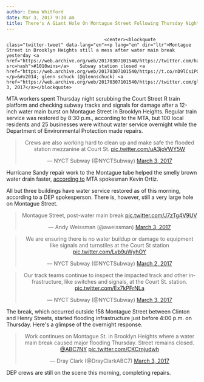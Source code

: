 ```yaml
---
author: Emma Whitford
date: Mar 3, 2017 9:30 am
title: There's A Giant Hole On Montague Street Following Thursday Night Subway Flood
---
```


	
										<center><blockquote class="twitter-tweet" data-lang="en"><p lang="en" dir="ltr">Montague Street in Brooklyn Heights still a mess after water main break yesterday <a href="https://web.archive.org/web/20170307101540/https://twitter.com/hashtag/1010wins?src=hash">#1010wins</a>    Subway station closed <a href="https://web.archive.org/web/20170307101540/https://t.co/nD9lCsiPGu">pic.twitter.com/nD9lCsiPGu</a></p>&#x2014; glenn schuck (@glennschuck) <a href="https://web.archive.org/web/20170307101540/https://twitter.com/glennschuck/status/837602233801924608">March 3, 2017</a></blockquote>
<script async src="//web.archive.org/web/20170307101540js_/http://platform.twitter.com/widgets.js" charset="utf-8"></script></center>

<p>MTA workers spent Thursday night scrubbing the Court Street R train platform and checking subway tracks and signals for damage after a 12-inch water main burst on Montague Street in Brooklyn Heights. Regular train service was restored by 8:30 p.m., according to the MTA, but 100 local residents and 25 businesses were without water service overnight while the Department of Environmental Protection made repairs. </p>

<center><blockquote class="twitter-tweet" data-conversation="none" data-lang="en"><p lang="en" dir="ltr">Crews are also working hard to clean up and make safe the flooded station mezzanine at Court St. <a href="https://web.archive.org/web/20170307101540/https://t.co/uA3joVWY5W">pic.twitter.com/uA3joVWY5W</a></p>&#x2014; NYCT Subway (@NYCTSubway) <a href="https://web.archive.org/web/20170307101540/https://twitter.com/NYCTSubway/status/837468508774621185">March 3, 2017</a></blockquote>
<script async src="//web.archive.org/web/20170307101540js_/http://platform.twitter.com/widgets.js" charset="utf-8"></script></center>

<p>Hurricane Sandy repair work to the Montague tube helped the smelly brown water drain faster, <a href="https://web.archive.org/web/20170307101540/https://twitter.com/MTA_NYCT_Vocero/status/837470043839549440">according to</a> MTA spokesman Kevin Ortiz. </p>

<p>All but three buildings have water service restored as of this morning, according to a DEP spokesperson. There is, however, still a very large hole on Montague Street. </p>

<center><blockquote class="twitter-tweet" data-lang="en"><p lang="en" dir="ltr">Montague Street, post-water main break <a href="https://web.archive.org/web/20170307101540/https://t.co/J7zTg4V9UV">pic.twitter.com/J7zTg4V9UV</a></p>&#x2014; Andy Weissman (@aweissman) <a href="https://web.archive.org/web/20170307101540/https://twitter.com/aweissman/status/837665494719160321">March 3, 2017</a></blockquote>
<script async src="//web.archive.org/web/20170307101540js_/http://platform.twitter.com/widgets.js" charset="utf-8"></script></center>

<center><blockquote class="twitter-tweet" data-conversation="none" data-lang="en"><p lang="en" dir="ltr">We are ensuring there is no water buildup or damage to equipment like signals and turnstiles at the Court St station <a href="https://web.archive.org/web/20170307101540/https://t.co/Lvb9uWyhOY">pic.twitter.com/Lvb9uWyhOY</a></p>&#x2014; NYCT Subway (@NYCTSubway) <a href="https://web.archive.org/web/20170307101540/https://twitter.com/NYCTSubway/status/837429207420502016">March 2, 2017</a></blockquote>
<script async src="//web.archive.org/web/20170307101540js_/http://platform.twitter.com/widgets.js" charset="utf-8"></script></center>

<center><blockquote class="twitter-tweet" data-conversation="none" data-lang="en"><p lang="en" dir="ltr">Our track teams continue to inspect the impacted track and other infrastructure, like switches and signals, at the Court St. station. <a href="https://web.archive.org/web/20170307101540/https://t.co/Ex7kPFrNLa">pic.twitter.com/Ex7kPFrNLa</a></p>&#x2014; NYCT Subway (@NYCTSubway) <a href="https://web.archive.org/web/20170307101540/https://twitter.com/NYCTSubway/status/837468233166905344">March 3, 2017</a></blockquote>
<script async src="//web.archive.org/web/20170307101540js_/http://platform.twitter.com/widgets.js" charset="utf-8"></script></center>

<p>The break, which occurred outside 158 Montague Street between Clinton and Henry Streets, started flooding infrastructure just before 4:00 p.m. on Thursday. Here&apos;s a glimpse of the overnight response. </p>

<center><blockquote class="twitter-tweet" data-lang="en"><p lang="en" dir="ltr">Work continues on Montague St. in Brooklyn Heights where a water main break caused major flooding Thursday. Street remains closed. <a href="https://web.archive.org/web/20170307101540/https://twitter.com/ABC7NY">@ABC7NY</a> <a href="https://web.archive.org/web/20170307101540/https://t.co/CKCrnjudwh">pic.twitter.com/CKCrnjudwh</a></p>&#x2014; Dray Clark (@DrayClarkABC7) <a href="https://web.archive.org/web/20170307101540/https://twitter.com/DrayClarkABC7/status/837622736407121920">March 3, 2017</a></blockquote>
<script async src="//web.archive.org/web/20170307101540js_/http://platform.twitter.com/widgets.js" charset="utf-8"></script></center>

<p>DEP crews are still on the scene this morning, completing repairs. </p>					
										
									
				